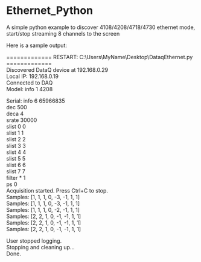 # Ethernet_Python

A simple python example to discover 4108/4208/4718/4730 ethernet mode, start/stop streaming 8 channels to the screen

Here is a sample output:

============= RESTART: C:\Users\MyName\Desktop\DataqEthernet.py =============\
Discovered DataQ device at 192.168.0.29\
Local IP: 192.168.0.19\
Connected to DAQ\
Model: info 1 4208

Serial: info 6 65966835\
dec 500\
deca 4\
srate 30000\
slist 0 0\
slist 1 1\
slist 2 2\
slist 3 3\
slist 4 4\
slist 5 5\
slist 6 6\
slist 7 7\
filter * 1\
ps 0\
Acquisition started. Press Ctrl+C to stop.\
Samples: [1, 1, 1, 0, -3, -1, 1, 1]\
Samples: [1, 1, 1, 0, -3, -1, 1, 1]\
Samples: [1, 1, 1, 0, -2, -1, 1, 1]\
Samples: [2, 2, 1, 0, -1, -1, 1, 1]\
Samples: [2, 2, 1, 0, -1, -1, 1, 1]\
Samples: [2, 2, 1, 0, -1, -1, 1, 1]

User stopped logging.\
Stopping and cleaning up...\
Done.
